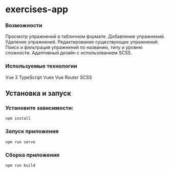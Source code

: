 # exercises-app

### Возможности
Просмотр упражнений в табличном формате.
Добавление упражнений.
Удаление упражнений.
Редактирование существующих упражнений.
Поиск и фильтрация упражнений по названию, типу и уровню сложности.
Адаптивный дизайн с использованием SCSS.

### Используемые технологии
Vue 3
TypeScript
Vuex
Vue Router
SCSS


## Установка и запуск

### Установите зависимости:
```
npm install
```

### Запуск приложения
```
npm run serve
```

### Сборка приложения
```
npm run build
```
